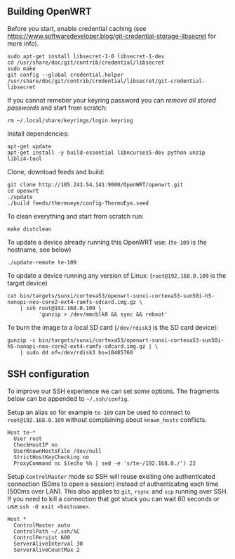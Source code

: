 ## Building OpenWRT

Before you start, enable credential caching (see https://www.softwaredeveloper.blog/git-credential-storage-libsecret for more info).

    sudo apt-get install libsecret-1-0 libsecret-1-dev
    cd /usr/share/doc/git/contrib/credential/libsecret
    sudo make
    git config --global credential.helper /usr/share/doc/git/contrib/credential/libsecret/git-credential-libsecret

If you cannot remeber your keyring password you can *remove all stored passwords* and start from scratch:

    rm ~/.local/share/keyrings/login.keyring

Install dependencies:

    apt-get update
    apt-get install -y build-essential libncurses5-dev python unzip liblz4-tool

Clone, download feeds and build:

    git clone http://185.243.54.141:9000/OpenWRT/openwrt.git
    cd openwrt
    ./update
    ./build feeds/thermoeye/config-ThermoEye.seed

To clean everything and start from scratch run:

    make distclean

To update a device already running this OpenWRT use: (`te-109` is the hostname, see below)

    ./update-remote te-109

To update a device running any version of Linux: (`root@192.168.0.109` is the target device)

    cat bin/targets/sunxi/cortexa53/openwrt-sunxi-cortexa53-sun50i-h5-nanopi-neo-core2-ext4-ramfs-sdcard.img.gz \
        | ssh root@192.168.0.109 \
              'gunzip > /dev/mmcblk0 && sync && reboot'

To burn the image to a local SD card (`/dev/rdisk3` is the SD card device):

    gunzip -c bin/targets/sunxi/cortexa53/openwrt-sunxi-cortexa53-sun50i-h5-nanopi-neo-core2-ext4-ramfs-sdcard.img.gz | \
        | sudo dd of=/dev/rdisk3 bs=10485760

## SSH configuration

To improve our SSH experience we can set some options. The fragments below can be appended to `~/.ssh/config`.

Setup an alias so for example `te-109` can be used to connect to `root@192.168.0.109` without complaining about `known_hosts` conflicts.

    Host te-*
      User root
      CheckHostIP no
      UserKnownHostsFile /dev/null
      StrictHostKeyChecking no
      ProxyCommand nc $(echo %h | sed -e 's/te-/192.168.0./') 22

Setup `ControlMaster` mode so SSH will reuse existing one authenticated connection (50ms to open a session) instead of authenticating each time (500ms over LAN). This also applies to `git`, `rsync` and `scp` running over SSH. If you need to kill a connection that got stuck you can wait 60 seconds or use `ssh -O exit <hostname>`.

    Host *
      ControlMaster auto
      ControlPath ~/.ssh/%C
      ControlPersist 600
      ServerAliveInterval 30
      ServerAliveCountMax 2
